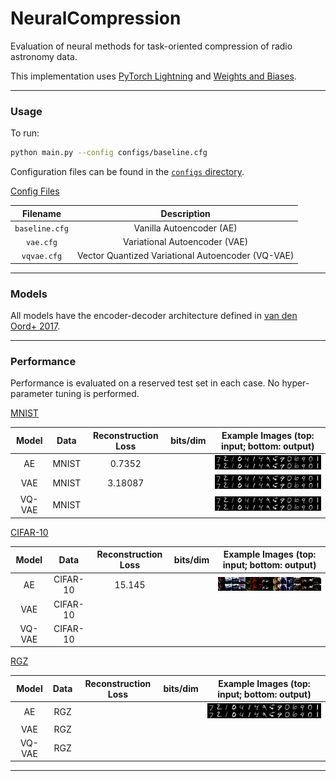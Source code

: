 # NeuralCompression

Evaluation of neural methods for task-oriented compression of radio astronomy data. 

This implementation uses [PyTorch Lightning](https://lightning.ai/docs/pytorch/stable/) and [Weights and Biases](https://wandb.ai).

---

### Usage

To run: 

```bash
python main.py --config configs/baseline.cfg
```

Configuration files can be found in the [`configs` directory]().

<ins>Config Files</ins>

| Filename | Description | 
| :---:   | :---: |
| `baseline.cfg` | Vanilla Autoencoder (AE)  | 
| `vae.cfg` | Variational Autoencoder (VAE) |  
| `vqvae.cfg` | Vector Quantized Variational Autoencoder (VQ-VAE)  |  

---

### Models

All models have the encoder-decoder architecture defined in [van den Oord+ 2017](https://arxiv.org/pdf/1711.00937).

---

### Performance

Performance is evaluated on a reserved test set in each case. No hyper-parameter tuning is performed. 

<ins>MNIST</ins>

| Model | Data | Reconstruction Loss | bits/dim | Example Images (top: input; bottom: output) |
| :---:   | :---: | :---: | :---: | :---: |
| AE | MNIST  | 0.7352 | | ![alt text](./images/ae_mnist.png) |
| VAE | MNIST | 3.18087 | | ![alt text](./images/vae_mnist.png) |
| VQ-VAE | MNIST | | | ![alt text](./images/vqvae_mnist.png) |

<ins>CIFAR-10</ins>

| Model | Data | Reconstruction Loss | bits/dim | Example Images (top: input; bottom: output) |
| :---:   | :---: | :---: | :---: | :---: |
| AE | CIFAR-10  | 15.145 | | ![alt text](./images/ae_cifar.png) |
| VAE | CIFAR-10 | | | |
| VQ-VAE | CIFAR-10 | |||  

<ins>RGZ</ins>

| Model | Data | Reconstruction Loss | bits/dim | Example Images (top: input; bottom: output) |
| :---:   | :---: | :---: |:---: | :---: |
| AE | RGZ  | | | ![alt text](./images/ae_mnist.png) |
| VAE | RGZ | | ||
| VQ-VAE | RGZ | || |  

---


